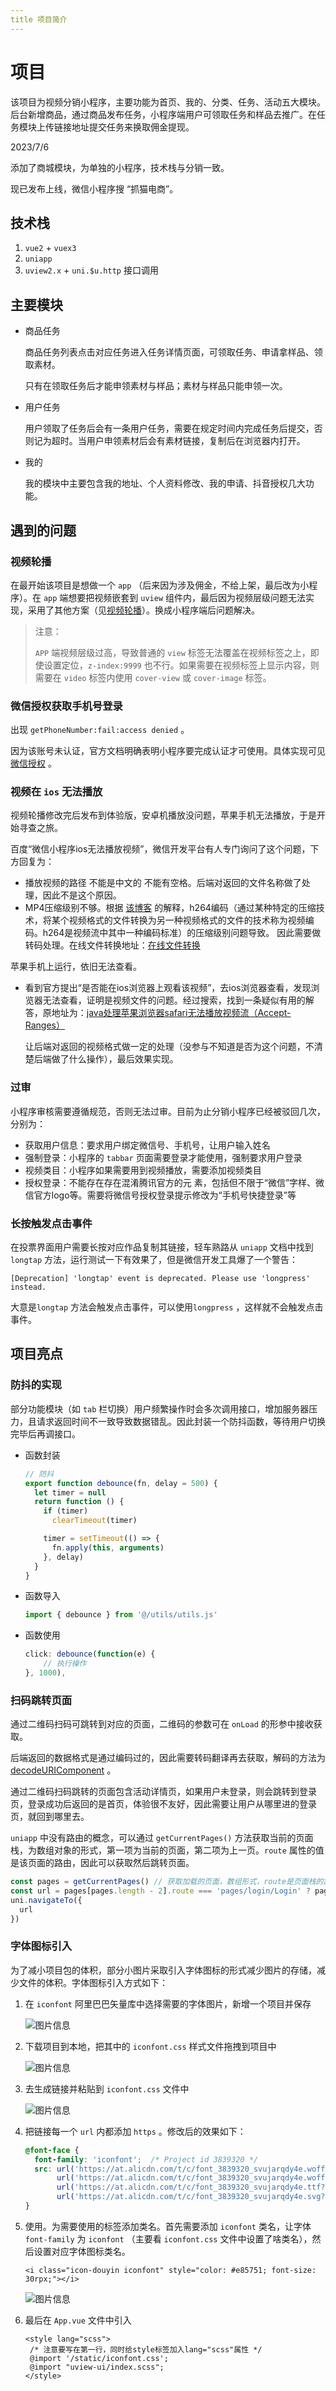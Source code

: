 ```yaml
---
title 项目简介
---
```

# 项目
该项目为视频分销小程序，主要功能为首页、我的、分类、任务、活动五大模块。后台新增商品，通过商品发布任务，小程序端用户可领取任务和样品去推广。在任务模块上传链接地址提交任务来换取佣金提现。

2023/7/6

添加了商城模块，为单独的小程序，技术栈与分销一致。

现已发布上线，微信小程序搜 “抓猫电商”。

## 技术栈

1. `vue2` + `vuex3`
2. `uniapp`
3. `uview2.x` + `uni.$u.http` 接口调用

## 主要模块

- 商品任务

  商品任务列表点击对应任务进入任务详情页面，可领取任务、申请拿样品、领取素材。

  只有在领取任务后才能申领素材与样品；素材与样品只能申领一次。

- 用户任务

  用户领取了任务后会有一条用户任务，需要在规定时间内完成任务后提交，否则记为超时。当用户申领素材后会有素材链接，复制后在浏览器内打开。

- 我的

  我的模块中主要包含我的地址、个人资料修改、我的申请、抖音授权几大功能。

## 遇到的问题

### 视频轮播

在最开始该项目是想做一个 `app` （后来因为涉及佣金，不给上架，最后改为小程序）。在 `app` 端想要把视频嵌套到 `uview` 组件内，最后因为视频层级问题无法实现，采用了其他方案（见[视频轮播](/project/geovis/sale/video.md)）。换成小程序端后问题解决。

> 注意：
>
> `APP` 端视频层级过高，导致普通的 `view` 标签无法覆盖在视频标签之上，即使设置定位，`z-index:9999` 也不行。如果需要在视频标签上显示内容，则需要在 `video` 标签内使用 `cover-view` 或 `cover-image` 标签。

### 微信授权获取手机号登录

出现 `getPhoneNumber:fail:access denied` 。

因为该账号未认证，官方文档明确表明小程序要完成认证才可使用。具体实现可见 [微信授权](/project/geovis/sale/获取手机号.md) 。

### 视频在 `ios` 无法播放

视频轮播修改完后发布到体验版，安卓机播放没问题，苹果手机无法播放，于是开始寻查之旅。

百度“微信小程序ios无法播放视频”，微信开发平台有人专门询问了这个问题，下方回复为：
- 播放视频的路径 不能是中文的 不能有空格。后端对返回的文件名称做了处理，因此不是这个原因。
- MP4压缩级别不够。根据 [该博客](https://www.cnblogs.com/aleafo/p/7644553.html) 的解释，h264编码（通过某种特定的压缩技术，将某个视频格式的文件转换为另一种视频格式的文件的技术称为视频编码。h264是视频流中其中一种编码标准）的压缩级别问题导致。 因此需要做转码处理。在线文件转换地址：[在线文件转换](https://convertio.co/zh/)
  

苹果手机上运行，依旧无法查看。
- 看到官方提出“是否能在ios浏览器上观看该视频”，去ios浏览器查看，发现浏览器无法查看，证明是视频文件的问题。经过搜索，找到一条疑似有用的解答，原地址为：[java处理苹果浏览器safari无法播放视频流（Accept-Ranges）](https://blog.csdn.net/u010120886/article/details/79007001)

   让后端对返回的视频格式做一定的处理（没参与不知道是否为这个问题，不清楚后端做了什么操作），最后效果实现。

### 过审

小程序审核需要遵循规范，否则无法过审。目前为止分销小程序已经被驳回几次，分别为：

- 获取用户信息：要求用户绑定微信号、手机号，让用户输入姓名
- 强制登录：小程序的 `tabbar` 页面需要登录才能使用，强制要求用户登录
- 视频类目：小程序如果需要用到视频播放，需要添加视频类目
- 授权登录：不能存在存在混淆腾讯官方的元
  素，包括但不限于“微信”字样、微信官方logo等。需要将微信号授权登录提示修改为“手机号快捷登录”等

### 长按触发点击事件

在投票界面用户需要长按对应作品复制其链接，轻车熟路从 `uniapp` 文档中找到 `longtap` 方法，运行测试一下有效果了，但是微信开发工具爆了一个警告：

```
[Deprecation] 'longtap' event is deprecated. Please use 'longpress' instead.
```

大意是`longtap` 方法会触发点击事件，可以使用`longpress` ，这样就不会触发点击事件。

## 项目亮点

### 防抖的实现

部分功能模块（如 `tab` 栏切换）用户频繁操作时会多次调用接口，增加服务器压力，且请求返回时间不一致导致数据错乱。因此封装一个防抖函数，等待用户切换完毕后再调接口。

- 函数封装

  ```js
  // 防抖
  export function debounce(fn, delay = 500) {
    let timer = null
    return function () {
      if (timer)
        clearTimeout(timer)
  
      timer = setTimeout(() => {
        fn.apply(this, arguments)
      }, delay)
    }
  }
  ```

- 函数导入

  ```js
  import { debounce } from '@/utils/utils.js'
  ```

- 函数使用

  ```js
  click: debounce(function(e) {
      // 执行操作
  }, 1000),
  ```

### 扫码跳转页面

通过二维码扫码可跳转到对应的页面，二维码的参数可在 `onLoad` 的形参中接收获取。

后端返回的数据格式是通过编码过的，因此需要转码翻译再去获取，解码的方法为 [decodeURIComponent](https://developer.mozilla.org/zh-CN/docs/Web/JavaScript/Reference/Global_Objects/decodeURIComponent) 。

通过二维码扫码跳转的页面包含活动详情页，如果用户未登录，则会跳转到登录页，登录成功后返回的是首页，体验很不友好，因此需要让用户从哪里进的登录页，就回到哪里去。

`uniapp` 中没有路由的概念，可以通过 `getCurrentPages()` 方法获取当前的页面栈，为数组对象的形式，第一项为当前的页面，第二项为上一页。`route` 属性的值是该页面的路由，因此可以获取然后跳转页面。

```js
const pages = getCurrentPages() // 获取加载的页面，数组形式，route是页面栈的路由
const url = pages[pages.length - 2].route === 'pages/login/Login' ? pages[pages.length - 3].route : pages[pages.length - 2].route // 上个来登录页的页面，有可能会跳两次登录页，因此判断上一个页面是否为登录页，如果是登录页则再向上上个页面获取
uni.navigateTo({
  url
})
```

### 字体图标引入

为了减小项目包的体积，部分小图片采取引入字体图标的形式减少图片的存储，减少文件的体积。字体图标引入方式如下：

1. 在 `iconfont` 阿里巴巴矢量库中选择需要的字体图片，新增一个项目并保存

   ![图片信息](https://s1.ax1x.com/2023/06/02/pCSDxD1.png)

2. 下载项目到本地，把其中的 `iconfont.css` 样式文件拖拽到项目中

   ![图片信息](https://s1.ax1x.com/2023/06/02/pCSrXi8.png)

3. 去生成链接并粘贴到 `iconfont.css` 文件中

   ![图片信息](https://s1.ax1x.com/2023/06/02/pCSsVWF.png)

4. 把链接每一个 `url` 内都添加 `https` 。修改后的效果如下：

   ```css
   @font-face {
     font-family: 'iconfont';  /* Project id 3839320 */
     src: url('https://at.alicdn.com/t/c/font_3839320_svujarqdy4e.woff2?t=1685685427701') format('woff2'),
          url('https://at.alicdn.com/t/c/font_3839320_svujarqdy4e.woff?t=1685685427701') format('woff'),
          url('https://at.alicdn.com/t/c/font_3839320_svujarqdy4e.ttf?t=1685685427701') format('truetype'),
          url('https://at.alicdn.com/t/c/font_3839320_svujarqdy4e.svg?t=1685685427701#iconfont') format('svg');
   }
   ```

5. 使用。为需要使用的标签添加类名。首先需要添加 `iconfont` 类名，让字体 `font-family` 为 `iconfont` （主要看 `iconfont.css` 文件中设置了啥类名），然后设置对应字体图标类名。

   ```vue
   <i class="icon-douyin iconfont" style="color: #e85751; font-size: 30rpx;"></i>
   ```

   ![图片信息](https://s1.ax1x.com/2023/06/02/pCScmQg.png)
   
6. 最后在 `App.vue` 文件中引入

   ```vue
   <style lang="scss">
   	/* 注意要写在第一行，同时给style标签加入lang="scss"属性 */
   	@import '/static/iconfont.css';
   	@import "uview-ui/index.scss";
   </style>
   ```